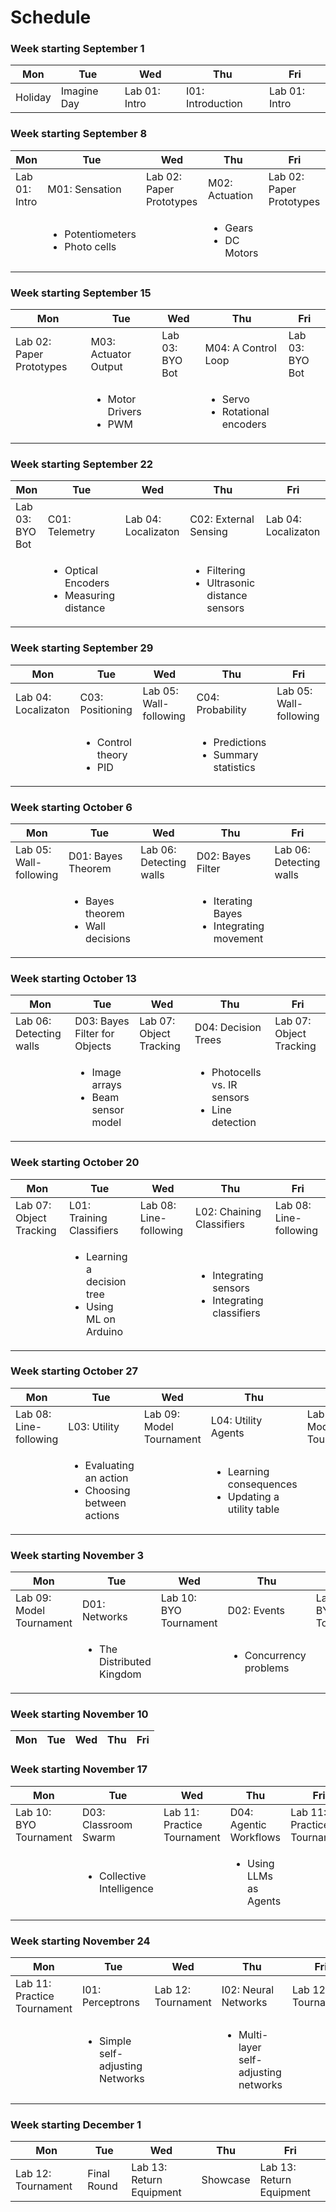 # Schedule 

<h3>Week starting September 1</h3>

<table className="schedule-table">
<colgroup>
<col/><col/><col/><col/><col/>
</colgroup>
<thead><tr><th>Mon</th><th>Tue</th><th>Wed</th><th>Thu</th><th>Fri</th></tr></thead>
<tbody>
<tr><td>Holiday</td><td>Imagine Day</td><td>Lab 01: Intro</td><td>I01: Introduction</td><td>Lab 01: Intro</td></tr>
</tbody></table>

<h3>Week starting September 8</h3>

<table className="schedule-table">
<colgroup>
<col/><col/><col/><col/><col/>
</colgroup>
<thead><tr><th>Mon</th><th>Tue</th><th>Wed</th><th>Thu</th><th>Fri</th></tr></thead>
<tbody>
<tr><td>Lab 01: Intro</td><td>M01: Sensation</td><td>Lab 02: Paper Prototypes</td><td>M02: Actuation</td><td>Lab 02: Paper Prototypes</td></tr>
<tr><td></td><td><ul><li>Potentiometers</li><li>Photo cells</li></ul></td><td></td><td><ul><li>Gears</li><li>DC Motors</li></ul></td><td></td></tr>
</tbody></table>

<h3>Week starting September 15</h3>

<table className="schedule-table">
<colgroup>
<col/><col/><col/><col/><col/>
</colgroup>
<thead><tr><th>Mon</th><th>Tue</th><th>Wed</th><th>Thu</th><th>Fri</th></tr></thead>
<tbody>
<tr><td>Lab 02: Paper Prototypes</td><td>M03: Actuator Output</td><td>Lab 03: BYO Bot</td><td>M04: A Control Loop</td><td>Lab 03: BYO Bot</td></tr>
<tr><td></td><td><ul><li>Motor Drivers</li><li>PWM</li></ul></td><td></td><td><ul><li>Servo</li><li>Rotational encoders</li></ul></td><td></td></tr>
</tbody></table>

<h3>Week starting September 22</h3>

<table className="schedule-table">
<colgroup>
<col/><col/><col/><col/><col/>
</colgroup>
<thead><tr><th>Mon</th><th>Tue</th><th>Wed</th><th>Thu</th><th>Fri</th></tr></thead>
<tbody>
<tr><td>Lab 03: BYO Bot</td><td>C01: Telemetry</td><td>Lab 04: Localizaton</td><td>C02: External Sensing</td><td>Lab 04: Localizaton</td></tr>
<tr><td></td><td><ul><li>Optical Encoders</li><li>Measuring distance</li></ul></td><td></td><td><ul><li>Filtering</li><li>Ultrasonic distance sensors</li></ul></td><td></td></tr>
</tbody></table>

<h3>Week starting September 29</h3>

<table className="schedule-table">
<colgroup>
<col/><col/><col/><col/><col/>
</colgroup>
<thead><tr><th>Mon</th><th>Tue</th><th>Wed</th><th>Thu</th><th>Fri</th></tr></thead>
<tbody>
<tr><td>Lab 04: Localizaton</td><td>C03: Positioning</td><td>Lab 05: Wall-following</td><td>C04: Probability</td><td>Lab 05: Wall-following</td></tr>
<tr><td></td><td><ul><li>Control theory</li><li>PID</li></ul></td><td></td><td><ul><li>Predictions</li><li>Summary statistics</li></ul></td><td></td></tr>
</tbody></table>

<h3>Week starting October 6</h3>

<table className="schedule-table">
<colgroup>
<col/><col/><col/><col/><col/>
</colgroup>
<thead><tr><th>Mon</th><th>Tue</th><th>Wed</th><th>Thu</th><th>Fri</th></tr></thead>
<tbody>
<tr><td>Lab 05: Wall-following</td><td>D01: Bayes Theorem</td><td>Lab 06: Detecting walls</td><td>D02: Bayes Filter</td><td>Lab 06: Detecting walls</td></tr>
<tr><td></td><td><ul><li>Bayes theorem</li><li>Wall decisions</li></ul></td><td></td><td><ul><li>Iterating Bayes</li><li>Integrating movement</li></ul></td><td></td></tr>
</tbody></table>

<h3>Week starting October 13</h3>

<table className="schedule-table">
<colgroup>
<col/><col/><col/><col/><col/>
</colgroup>
<thead><tr><th>Mon</th><th>Tue</th><th>Wed</th><th>Thu</th><th>Fri</th></tr></thead>
<tbody>
<tr><td>Lab 06: Detecting walls</td><td>D03: Bayes Filter for Objects</td><td>Lab 07: Object Tracking</td><td>D04: Decision Trees</td><td>Lab 07: Object Tracking</td></tr>
<tr><td></td><td><ul><li>Image arrays</li><li>Beam sensor model</li></ul></td><td></td><td><ul><li>Photocells vs. IR sensors</li><li>Line detection</li></ul></td><td></td></tr>
</tbody></table>

<h3>Week starting October 20</h3>

<table className="schedule-table">
<colgroup>
<col/><col/><col/><col/><col/>
</colgroup>
<thead><tr><th>Mon</th><th>Tue</th><th>Wed</th><th>Thu</th><th>Fri</th></tr></thead>
<tbody>
<tr><td>Lab 07: Object Tracking</td><td>L01: Training Classifiers</td><td>Lab 08: Line-following</td><td>L02: Chaining Classifiers</td><td>Lab 08: Line-following</td></tr>
<tr><td></td><td><ul><li>Learning a decision tree</li><li>Using ML on Arduino</li></ul></td><td></td><td><ul><li>Integrating sensors</li><li>Integrating classifiers</li></ul></td><td></td></tr>
</tbody></table>

<h3>Week starting October 27</h3>

<table className="schedule-table">
<colgroup>
<col/><col/><col/><col/><col/>
</colgroup>
<thead><tr><th>Mon</th><th>Tue</th><th>Wed</th><th>Thu</th><th>Fri</th></tr></thead>
<tbody>
<tr><td>Lab 08: Line-following</td><td>L03: Utility</td><td>Lab 09: Model Tournament</td><td>L04: Utility Agents</td><td>Lab 09: Model Tournament</td></tr>
<tr><td></td><td><ul><li>Evaluating an action</li><li>Choosing between actions</li></ul></td><td></td><td><ul><li>Learning consequences</li><li>Updating a utility table</li></ul></td><td></td></tr>
</tbody></table>

<h3>Week starting November 3</h3>

<table className="schedule-table">
<colgroup>
<col/><col/><col/><col/><col/>
</colgroup>
<thead><tr><th>Mon</th><th>Tue</th><th>Wed</th><th>Thu</th><th>Fri</th></tr></thead>
<tbody>
<tr><td>Lab 09: Model Tournament</td><td>D01: Networks</td><td>Lab 10: BYO Tournament</td><td>D02: Events</td><td>Lab 10: BYO Tournament</td></tr>
<tr><td></td><td><ul><li>The Distributed Kingdom</li></ul></td><td></td><td><ul><li>Concurrency problems</li></ul></td><td></td></tr>
</tbody></table>

<h3>Week starting November 10</h3>

<table className="schedule-table">
<colgroup>
<col/><col/><col/><col/><col/>
</colgroup>
<thead><tr><th>Mon</th><th>Tue</th><th>Wed</th><th>Thu</th><th>Fri</th></tr></thead>
<tbody>
</tbody></table>


<h3>Week starting November 17</h3>

<table className="schedule-table">
<colgroup>
<col/><col/><col/><col/><col/>
</colgroup>
<thead><tr><th>Mon</th><th>Tue</th><th>Wed</th><th>Thu</th><th>Fri</th></tr></thead>
<tbody>
<tr><td>Lab 10: BYO Tournament</td><td>D03: Classroom Swarm</td><td>Lab 11: Practice Tournament</td><td>D04: Agentic Workflows</td><td>Lab 11: Practice Tournament</td></tr>
<tr><td></td><td><ul><li>Collective Intelligence</li></ul></td><td></td><td><ul><li>Using LLMs as Agents</li></ul></td><td></td></tr>
</tbody></table>

<h3>Week starting November 24</h3>

<table className="schedule-table">
<colgroup>
<col/><col/><col/><col/><col/>
</colgroup>
<thead><tr><th>Mon</th><th>Tue</th><th>Wed</th><th>Thu</th><th>Fri</th></tr></thead>
<tbody>
<tr><td>Lab 11: Practice Tournament</td><td>I01: Perceptrons</td><td>Lab 12: Tournament</td><td>I02: Neural Networks</td><td>Lab 12: Tournament</td></tr>
<tr><td></td><td><ul><li>Simple self-adjusting Networks</li></ul></td><td></td><td><ul><li>Multi-layer self-adjusting networks</li></ul></td><td></td></tr>
</tbody></table>

<h3>Week starting December 1</h3>

<table className="schedule-table">
<colgroup>
<col/><col/><col/><col/><col/>
</colgroup>
<thead><tr><th>Mon</th><th>Tue</th><th>Wed</th><th>Thu</th><th>Fri</th></tr></thead>
<tbody>
<tr><td>Lab 12: Tournament</td><td>Final Round</td><td>Lab 13: Return Equipment</td><td>Showcase</td><td>Lab 13: Return Equipment</td></tr>
</tbody></table>